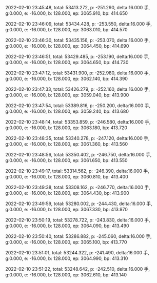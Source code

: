 2022-02-10 23:45:48, total: 53413.272, p: -251.290, delta:16.000 手, g:0.000, e: -16.000, b: 128.000, ep: 3065.910, bp: 414.650

2022-02-10 23:46:09, total: 53434.428, p: -253.550, delta:16.000 手, g:0.000, e: -16.000, b: 128.000, ep: 3063.010, bp: 414.570

2022-02-10 23:46:30, total: 53435.156, p: -253.070, delta:16.000 手, g:0.000, e: -16.000, b: 128.000, ep: 3064.450, bp: 414.690

2022-02-10 23:46:51, total: 53429.485, p: -253.190, delta:16.000 手, g:0.000, e: -16.000, b: 128.000, ep: 3064.650, bp: 414.730

2022-02-10 23:47:12, total: 53431.900, p: -252.980, delta:16.000 手, g:0.000, e: -16.000, b: 128.000, ep: 3062.140, bp: 414.390

2022-02-10 23:47:33, total: 53426.279, p: -252.160, delta:16.000 手, g:0.000, e: -16.000, b: 128.000, ep: 3059.040, bp: 413.900

2022-02-10 23:47:54, total: 53389.816, p: -250.200, delta:16.000 手, g:0.000, e: -16.000, b: 128.000, ep: 3059.240, bp: 413.680

2022-02-10 23:48:14, total: 53353.859, p: -246.580, delta:16.000 手, g:0.000, e: -16.000, b: 128.000, ep: 3063.180, bp: 413.720

2022-02-10 23:48:35, total: 53340.278, p: -247.120, delta:16.000 手, g:0.000, e: -16.000, b: 128.000, ep: 3061.360, bp: 413.560

2022-02-10 23:48:56, total: 53350.402, p: -246.750, delta:16.000 手, g:0.000, e: -16.000, b: 128.000, ep: 3061.650, bp: 413.550

2022-02-10 23:49:17, total: 53314.562, p: -246.390, delta:16.000 手, g:0.000, e: -16.000, b: 128.000, ep: 3060.810, bp: 413.400

2022-02-10 23:49:38, total: 53308.162, p: -246.770, delta:16.000 手, g:0.000, e: -16.000, b: 128.000, ep: 3064.430, bp: 413.900

2022-02-10 23:49:59, total: 53280.002, p: -244.430, delta:16.000 手, g:0.000, e: -16.000, b: 128.000, ep: 3067.330, bp: 413.970

2022-02-10 23:50:19, total: 53278.722, p: -243.830, delta:16.000 手, g:0.000, e: -16.000, b: 128.000, ep: 3064.090, bp: 413.490

2022-02-10 23:50:40, total: 53286.882, p: -245.060, delta:16.000 手, g:0.000, e: -16.000, b: 128.000, ep: 3065.100, bp: 413.770

2022-02-10 23:51:01, total: 53244.322, p: -241.490, delta:16.000 手, g:0.000, e: -16.000, b: 128.000, ep: 3064.990, bp: 413.310

2022-02-10 23:51:22, total: 53248.642, p: -242.510, delta:16.000 手, g:0.000, e: -16.000, b: 128.000, ep: 3062.610, bp: 413.140